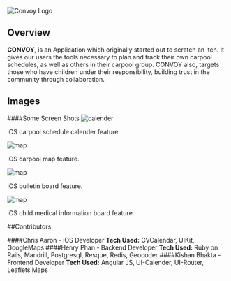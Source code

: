 ![Convoy Logo](http://s21.postimg.org/7lyagodaf/logo_only2.png)

## Overview

**CONVOY**, is an Application which originally started out to scratch an itch. It gives our users the tools necessary to plan and track their own carpool schedules, as well as others in their carpool group. CONVOY also, targets those who have children under their responsibility, building trust in the community through collaboration.



## Images

####Some Screen Shots
![calender](http://s24.postimg.org/838egl7cl/Screen_Shot_2015_07_24_at_10_18_06_AM.png)

iOS carpool schedule calender feature.

![map](http://s8.postimg.org/iyw46qzt1/Screen_Shot_2015_07_24_at_10_18_12_AM.png)

iOS carpool map feature.

![map](http://s28.postimg.org/actuugtrh/Screen_Shot_2015_07_24_at_10_18_24_AM.png)

iOS bulletin board feature.

![map](http://s22.postimg.org/53qxfzu0x/Screen_Shot_2015_07_24_at_11_10_21_AM.png)

iOS child medical information board feature.

##Contributors

####Chris Aaron - iOS Developer
**Tech Used:** CVCalendar, UIKit, GoogleMaps
####Henry Phan - Backend Developer
**Tech Used:** Ruby on Rails, Mandrill, Postgresql, Resque, Redis, Geocoder
####Kishan Bhakta - Frontend Developer
**Tech Used:** Angular JS, UI-Calender, UI-Router, Leaflets Maps
